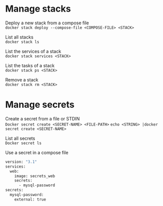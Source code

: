 # Manage stacks

Deploy a new stack from a compose file  
`docker stack deploy --compose-file <COMPOSE-FILE> <STACK>`

List all stacks  
`docker stack ls`

List the services of a stack  
`docker stack services <STACK>`

List the tasks of a stack  
`docker stack ps <STACK>`

Remove a stack  
`docker stack rm <STACK>`

# Manage secrets

Create a secret from a file or STDIN  
`Docker secret create <SECRET-NAME> <FILE-PATH>`
`echo <STRING> |docker secret create <SECRET-NAME>`

List all secrets  
`Docker secret ls`

Use a secret in a compose file  
```dockerfile
version: "3.1"
services:
  web:
    image: secrets_web
    secrets:
      - mysql-password
secrets:
  mysql-password:
    external: true
```
